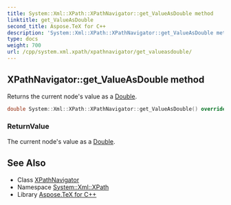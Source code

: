 ```yaml
---
title: System::Xml::XPath::XPathNavigator::get_ValueAsDouble method
linktitle: get_ValueAsDouble
second_title: Aspose.TeX for C++
description: 'System::Xml::XPath::XPathNavigator::get_ValueAsDouble method. Returns the current node''s value as a Double in C++.'
type: docs
weight: 700
url: /cpp/system.xml.xpath/xpathnavigator/get_valueasdouble/
---
```

## XPathNavigator::get_ValueAsDouble method


Returns the current node's value as a [Double](../../../system/double/).

```cpp
double System::Xml::XPath::XPathNavigator::get_ValueAsDouble() override
```


### ReturnValue

The current node's value as a [Double](../../../system/double/).

## See Also

* Class [XPathNavigator](../)
* Namespace [System::Xml::XPath](../../)
* Library [Aspose.TeX for C++](../../../)
